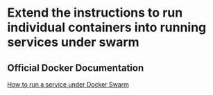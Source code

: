 # Extend the instructions to run individual containers into running services under swarm

## Official Docker Documentation
[How to run a service under Docker Swarm](https://docs.docker.com/engine/swarm/swarm-tutorial/deploy-service/)  

